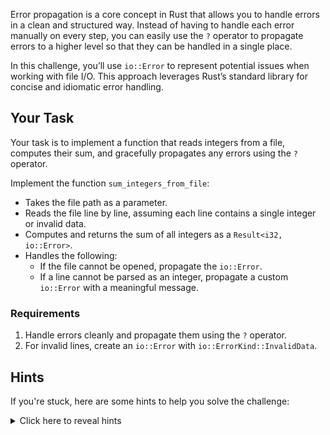 Error propagation is a core concept in Rust that allows you to handle errors in a clean and structured way. Instead of having to handle each error manually on every step, you can easily use the `?` operator to propagate errors to a higher level so that they can be handled in a single place.

In this challenge, you’ll use `io::Error` to represent potential issues when working with file I/O. This approach leverages Rust’s standard library for concise and idiomatic error handling.

## Your Task

Your task is to implement a function that reads integers from a file, computes their sum, and gracefully propagates any errors using the `?` operator.

Implement the function `sum_integers_from_file`:

- Takes the file path as a parameter.
- Reads the file line by line, assuming each line contains a single integer or invalid data.
- Computes and returns the sum of all integers as a `Result<i32, io::Error>`.
- Handles the following:
  - If the file cannot be opened, propagate the `io::Error`.
  - If a line cannot be parsed as an integer, propagate a custom `io::Error` with a meaningful message.

### Requirements

1. Handle errors cleanly and propagate them using the `?` operator.
2. For invalid lines, create an `io::Error` with `io::ErrorKind::InvalidData`.

## Hints

If you're stuck, here are some hints to help you solve the challenge:

<details>
<summary>Click here to reveal hints</summary>

- Use `std::fs::File::open` to open a file.
- Use `io::BufReader::new` to read lines from the file.
- Convert strings to integers with the `str::parse` method.
- The `io::Error::new` function can create custom errors.
- To create the error type we want for invalid numbers, you can do the following:
  ```rust
  let error = io::Error::new(io::ErrorKind::InvalidData, "Invalid number");
  ```
- To propagate an error, use the `?` operator. e.g.
  ```rust
  let file = File::open(file_path)?;
  ```

</details>
